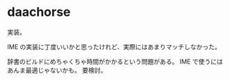 # daachorse

実装。

IME の実装に丁度いいかと思ったけれど、実際にはあまりマッチしなかった。

辞書のビルドにめちゃくちゃ時間がかかるという問題がある。
IME で使うにはあんま最適じゃないかも。
要検討。
